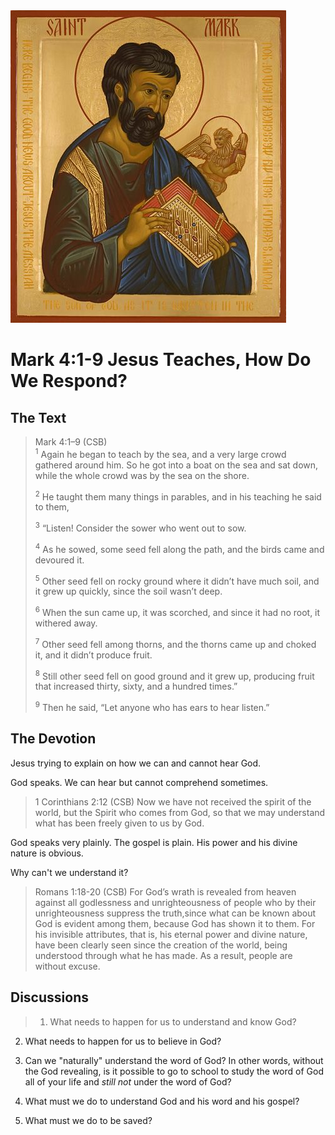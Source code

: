 <img class="intro-right" src="../images/art-mark.jpg">

# Mark 4:1-9 Jesus Teaches, How Do We Respond?

## The Text

>Mark 4:1–9 (CSB)  
><sup>1</sup> Again he began to teach by the sea, and a very large crowd gathered around him. So he got into a boat on the sea and sat down, while the whole crowd was by the sea on the shore. 
>
><sup>2</sup> He taught them many things in parables, and in his teaching he said to them, 
>
><sup>3</sup> “Listen! Consider the sower who went out to sow. 
>
><sup>4</sup> As he sowed, some seed fell along the path, and the birds came and devoured it. 
>
><sup>5</sup> Other seed fell on rocky ground where it didn’t have much soil, and it grew up quickly, since the soil wasn’t deep. 
>
><sup>6</sup> When the sun came up, it was scorched, and since it had no root, it withered away. 
>
><sup>7</sup> Other seed fell among thorns, and the thorns came up and choked it, and it didn’t produce fruit. 
>
><sup>8</sup> Still other seed fell on good ground and it grew up, producing fruit that increased thirty, sixty, and a hundred times.” 
>
><sup>9</sup> Then he said, “Let anyone who has ears to hear listen.”

## The Devotion

Jesus trying to explain on how we can and cannot hear God.

God speaks. We can hear but cannot comprehend sometimes.

>1 Corinthians 2:12 (CSB) Now we have not received the spirit of the world, but the Spirit who comes from God, so that we may understand what has been freely given to us by God.

God speaks very plainly. The gospel is plain. His power and his divine nature is obvious.

Why can't we understand it?

>Romans 1:18-20 (CSB) For God’s wrath is revealed from heaven against all godlessness and unrighteousness of people who by their unrighteousness suppress the truth,since what can be known about God is evident among them, because God has shown it to them. For his invisible attributes, that is, his eternal power and divine nature, have been clearly seen since the creation of the world, being understood through what he has made. As a result, people are without excuse.

## Discussions

>1. What needs to happen for us to understand and know God?

2. What needs to happen for us to believe in God?

3. Can we "naturally" understand the word of God? In other words, without the God revealing, is it possible to go to school to study the word of God all of your life and *still not* under the word of God?

4. What must we do to understand God and his word and his gospel?

5. What must we do to be saved?
